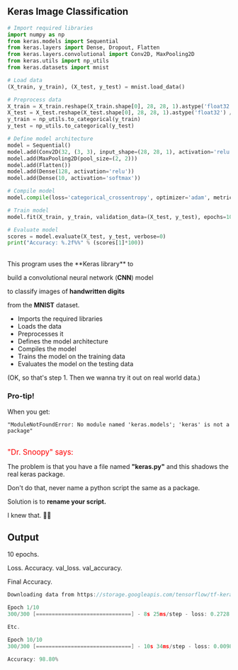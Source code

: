 ## Keras Image Classification

```py
# Import required libraries
import numpy as np
from keras.models import Sequential
from keras.layers import Dense, Dropout, Flatten
from keras.layers.convolutional import Conv2D, MaxPooling2D
from keras.utils import np_utils
from keras.datasets import mnist

# Load data
(X_train, y_train), (X_test, y_test) = mnist.load_data()

# Preprocess data
X_train = X_train.reshape(X_train.shape[0], 28, 28, 1).astype('float32') / 255
X_test = X_test.reshape(X_test.shape[0], 28, 28, 1).astype('float32') / 255
y_train = np_utils.to_categorical(y_train)
y_test = np_utils.to_categorical(y_test)

# Define model architecture
model = Sequential()
model.add(Conv2D(32, (3, 3), input_shape=(28, 28, 1), activation='relu'))
model.add(MaxPooling2D(pool_size=(2, 2)))
model.add(Flatten())
model.add(Dense(128, activation='relu'))
model.add(Dense(10, activation='softmax'))

# Compile model
model.compile(loss='categorical_crossentropy', optimizer='adam', metrics=['accuracy'])

# Train model
model.fit(X_train, y_train, validation_data=(X_test, y_test), epochs=10, batch_size=200)

# Evaluate model
scores = model.evaluate(X_test, y_test, verbose=0)
print("Accuracy: %.2f%%" % (scores[1]*100))
```

<br>
This program uses the **Keras library** to 

build a convolutional neural network (**CNN**) model 

to classify images of **handwritten digits** 

from the **MNIST** dataset.

* Imports the required libraries
* Loads the data
* Preprocesses it
* Defines the model architecture
* Compiles the model
* Trains the model on the training data
* Evaluates the model on the testing data

(OK, so that's step 1.  Then we wanna try it out on real world data.)

### Pro-tip!

When you get:

```
"ModuleNotFoundError: No module named 'keras.models'; 'keras' is not a package"
```

<br>
<span style="color:red;font-size:larger">"Dr. Snoopy" says:</span>

The problem is that you have a file named **"keras.py"** and this shadows the real keras package.

Don't do that, never name a python script the same as a package.

Solution is to **rename your script.**

I knew that. 🤦‍♀️

## Output

10 epochs.

Loss. Accuracy. val\_loss. val\_accuracy.

Final Accuracy.

```c
Downloading data from https://storage.googleapis.com/tensorflow/tf-keras-datasets/mnist.npz

Epoch 1/10
300/300 [==============================] - 8s 25ms/step - loss: 0.2728 - accuracy: 0.9240 - val_loss: 0.1027 - val_accuracy: 0.9719

Etc.

Epoch 10/10
300/300 [==============================] - 10s 34ms/step - loss: 0.0098 - accuracy: 0.9974 - val_loss: 0.0392 - val_accuracy: 0.9880

Accuracy: 98.80%
```

<br>
